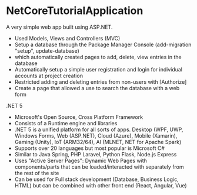 # NetCoreTutorialApplication
A very simple web app built using ASP.NET. 
- Used Models, Views and Controllers (MVC)
- Setup a database through the Package Manager Console (add-migration "setup", update-database)
- which automatically created pages to add, delete, view entries in the database
- Automatically setup a simple user registration and login for individual accounts at project creation
- Restricted adding and deleting entries from non-users with [Authorize]
- Create a page that allowed a use to search the database with a web form

.NET 5
- Microsoft's Open Source, Cross Platform Framework
- Consists of a Runtime engine and libraries
- .NET 5 is a unified platform for all sorts of apps. Desktop (WPF, UWP, Windows Forms, Web (ASP.NET), Cloud (Azure), Mobile (Xamarin), Gaming (Unity), IoT (ARM32/64), AI (MLNET, NET for Apache Spark)
- Supports over 20 languages but most popular is Microsoft C#
- Similar to Java Spring, PHP Laravel, Python Flask, Node.js Express
- Uses "Active Server Pages": Dynamic Web Pages with components/parts that can be loaded/interacted with separately from the rest of the site
- Can be used for Full stack development (Database, Business Logic, HTML) but can be combined with other front end (React, Angular, Vue)
